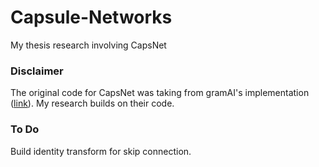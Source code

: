 # Capsule-Networks
My thesis research involving CapsNet

### Disclaimer
The original code for CapsNet was taking from gramAI's implementation ([link](https://github.com/gram-ai/capsule-networks)). My research builds on their code.

### To Do
Build identity transform for skip connection.
